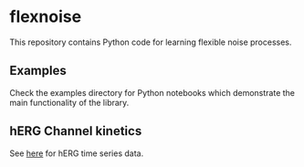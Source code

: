 # flexnoise

This repository contains Python code for learning flexible noise processes.

## Examples

Check the examples directory for Python notebooks which demonstrate the main functionality of the library.

## hERG Channel kinetics

See [here](https://github.com/CardiacModelling/hERGRapidCharacterisation) for hERG time series data.
